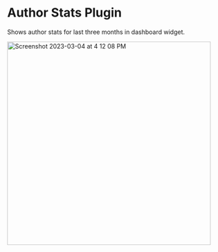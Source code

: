 # Author Stats Plugin 

Shows author stats for last three months in dashboard widget.

<img width="470" alt="Screenshot 2023-03-04 at 4 12 08 PM" src="https://user-images.githubusercontent.com/13216391/222928984-e4ed369b-bf8f-4d8b-b403-8855aa7a4325.png">
